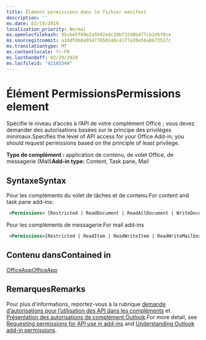 ```yaml
---
title: Élément permissions dans le fichier manifest
description: ''
ms.date: 03/19/2019
localization_priority: Normal
ms.openlocfilehash: 95cb45f89e2a5b92edc29bf32d0b47fcb2dbf8ce
ms.sourcegitcommit: a3ddfdb8a95477850148c4177e20e56a8673517c
ms.translationtype: MT
ms.contentlocale: fr-FR
ms.lasthandoff: 02/20/2020
ms.locfileid: "42165544"
---
```

# <a name="permissions-element"></a><span data-ttu-id="b56a9-102">Élément Permissions</span><span class="sxs-lookup"><span data-stu-id="b56a9-102">Permissions element</span></span>

<span data-ttu-id="b56a9-103">Spécifie le niveau d’accès à l’API de votre complément Office ; vous devez demander des autorisations basées sur le principe des privilèges minimaux.</span><span class="sxs-lookup"><span data-stu-id="b56a9-103">Specifies the level of API access for your Office Add-in; you should request permissions based on the principle of least privilege.</span></span>

<span data-ttu-id="b56a9-104">**Type de complément :** application de contenu, de volet Office, de messagerie (Mail)</span><span class="sxs-lookup"><span data-stu-id="b56a9-104">**Add-in type:** Content, Task pane, Mail</span></span>

## <a name="syntax"></a><span data-ttu-id="b56a9-105">Syntaxe</span><span class="sxs-lookup"><span data-stu-id="b56a9-105">Syntax</span></span>

<span data-ttu-id="b56a9-106">Pour les compléments du volet de tâches et de contenu:</span><span class="sxs-lookup"><span data-stu-id="b56a9-106">For content and task pane add-ins:</span></span>

```XML
 <Permissions> [Restricted | ReadDocument | ReadAllDocument | WriteDocument | ReadWriteDocument]</Permissions>
```

<span data-ttu-id="b56a9-107">Pour les compléments de messagerie:</span><span class="sxs-lookup"><span data-stu-id="b56a9-107">For mail add-ins</span></span>

```XML
 <Permissions>[Restricted | ReadItem | ReadWriteItem | ReadWriteMailbox]</Permissions>
```

## <a name="contained-in"></a><span data-ttu-id="b56a9-108">Contenu dans</span><span class="sxs-lookup"><span data-stu-id="b56a9-108">Contained in</span></span>

[<span data-ttu-id="b56a9-109">OfficeApp</span><span class="sxs-lookup"><span data-stu-id="b56a9-109">OfficeApp</span></span>](officeapp.md)

## <a name="remarks"></a><span data-ttu-id="b56a9-110">Remarques</span><span class="sxs-lookup"><span data-stu-id="b56a9-110">Remarks</span></span>

<span data-ttu-id="b56a9-111">Pour plus d’informations, reportez-vous à la rubrique [demande d’autorisations pour l’utilisation des API dans les compléments](../../develop/requesting-permissions-for-api-use-in-content-and-task-pane-add-ins.md) et [Présentation des autorisations de complément Outlook](../../outlook/understanding-outlook-add-in-permissions.md).</span><span class="sxs-lookup"><span data-stu-id="b56a9-111">For more detail, see [Requesting permissions for API use in add-ins](../../develop/requesting-permissions-for-api-use-in-content-and-task-pane-add-ins.md) and [Understanding Outlook add-in permissions](../../outlook/understanding-outlook-add-in-permissions.md).</span></span>
